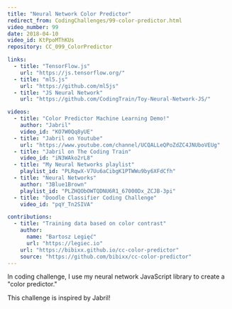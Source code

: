 ```yaml
---
title: "Neural Network Color Predictor"
redirect_from: CodingChallenges/99-color-predictor.html
video_number: 99
date: 2018-04-10
video_id: KtPpoMThKUs
repository: CC_099_ColorPredictor

links:
  - title: "TensorFlow.js"
    url: "https://js.tensorflow.org/"
  - title: "ml5.js"
    url: "https://github.com/ml5js"
  - title: "JS Neural Network"
    url: "https://github.com/CodingTrain/Toy-Neural-Network-JS/"

videos:
  - title: "Color Predictor Machine Learning Demo!"
    author: "Jabril"
    video_id: "KO7W0Qq8yUE"
  - title: "Jabril on Youtube"
    url: "https://www.youtube.com/channel/UCQALLeQPoZdZC4JNUboVEUg"
  - title: "Jabril on The Coding Train"
    video_id: "iN3WAko2rL8"
  - title: "My Neural Networks playlist"
    playlist_id: "PLRqwX-V7Uu6aCibgK1PTWWu9by6XFdCfh"
  - title: "Neural Networks"
    author: "3Blue1Brown"
    playlist_id: "PLZHQObOWTQDNU6R1_67000Dx_ZCJB-3pi"
  - title: "Doodle Classifier Coding Challenge"
    video_id: "pqY_Tn2SIVA"

contributions:
  - title: "Training data based on color contrast"
    author:
      name: "Bartosz Legięć"
      url: "https://legiec.io"
    url: "https://bibixx.github.io/cc-color-predictor"
    source: "https://github.com/bibixx/cc-color-predictor"
---
```


In coding challenge, I use my neural network JavaScript library to create a "color predictor."

This challenge is inspired by Jabril!
